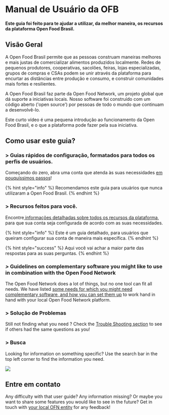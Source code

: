# Manual de Usuário da OFB

**Este guia foi feito para te ajudar a utilizar, da melhor maneira, os recursos da plataforma Open Food Brasil.** 

## Visão Geral

A Open Food Brasil permite que as pessoas construam maneiras melhores e mais justas de comercializar alimentos produzidos localmente. Redes de pequenos produtores, cooperativas, sacolões, feiras, lojas especializadas, grupos de compras e CSAs podem se unir através da plataforma para encurtar as distâncias entre produção e consumo, e construir comunidades mais fortes e resilientes. 

A Open Food Brasil faz parte da Open Food Network, um projeto global que dá suporte a iniciativas locais. Nosso software foi construído com um código aberto \('open source'\) por pessoas de todo o mundo que continuam a desenvolvê-lo. 

Este curto vídeo é uma pequena introdução ao funcionamento da Open Food Brasil, e o que a plataforma pode fazer pela sua iniciativa.

## Como usar este guia?

### &gt; Guias rápidos de configuração, formatados para todos os perfis de usuários.

Começando do zero, abra uma conta que atenda às suas necessidades [em pouquíssimos passos](https://app.gitbook.com/@ofn-brasil/s/guide-ofn/~/drafts/-M1agwj8wgQ-HECDEnOf/your-quick-start-on-ofn-given-who-you-are)!

{% hint style="info" %}
Recomendamos este guia para usuários que nunca utilizaram a Open Food Brasil.
{% endhint %}

### &gt; Recursos feitos para você.

Encontre[ informações detalhadas sobre todos os recursos da plataforma](https://app.gitbook.com/@ofn-brasil/s/guide-ofn/~/drafts/-M1agwj8wgQ-HECDEnOf/basic-features), para que sua conta seja configurada de acordo com as suas necessidades.

{% hint style="info" %}
Este é um guia detalhado, para usuários que queiram configurar sua conta de maneira mais específica.
{% endhint %}

{% hint style="success" %}
Aqui você vai achar a maior parte das respostas para as suas perguntas.
{% endhint %}

### _&gt;_ Guidelines on complementary software you might like to use in combination with the Open Food Network

The Open Food Network does a lot of things, but no one tool can fit all needs. We have listed [some needs for which you might need complementary software, and how you can set them up](complementary-tools-software/) to work hand in hand with your local Open Food Network platform.

### &gt; Solução de Problemas

Still not finding what you need ? Check the [Trouble Shooting section](trouble-shooting.md) to see if others had the same questions as you!

### &gt; Busca

Looking for information on something specific? Use the search bar in the top left corner to find the information you need.

![](.gitbook/assets/capture-du-2019-09-26-00-49-08.png)

## Entre em contato

Any difficulty with that user guide? Any information missing? Or maybe you want to share some features you would like to see in the future? Get in touch with [your local OFN entity](local-ofn-organizations-and-contacts.md) for any feedback!


